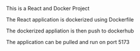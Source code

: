 This is a React and Docker Project

The React application is dockerized using Dockerfile

The dockerized appliation is then push to dockerhub

The application can be pulled and run on port 5173